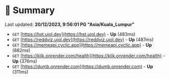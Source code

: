# 📖 Summary
Last updated: **20/12/2023, 9:56:01 PG "Asia/Kuala_Lumpur"**

- `GET` [https://hst.ujol.dev](https://hst.ujol.dev) - **Up** (483ms)
- `GET` [https://reddviz.ujol.dev](https://reddviz.ujol.dev) - **Up** (487ms)
- `GET` [https://memeapi.cyclic.app](https://memeapi.cyclic.app) - **Up** (882ms)
- `GET` [https://klik.onrender.com/health](https://klik.onrender.com/health) - **Up** (376ms)
- `GET` [https://dumb.onrender.com](https://dumb.onrender.com) - **Up** (311ms)
